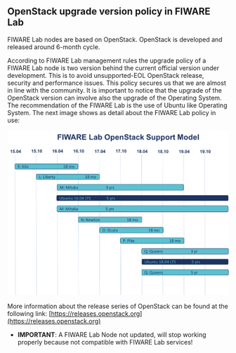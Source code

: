 ## OpenStack upgrade version policy in FIWARE Lab

FIWARE Lab nodes are based on OpenStack. OpenStack is developed and
released around 6-month cycle.

According to FIWARE Lab management rules the upgrade policy of a FIWARE
Lab node is two version behind the current official version under
development. This is to avoid unsupported-EOL OpenStack release,
security and performance issues. This policy secures us that we are
almost in line with the community. It is important to notice that the
upgrade of the OpenStack version can involve also the upgrade of the
Operating System. The recommendation of the FIWARE Lab is the use of
Ubuntu like Operating System. The next image shows as detail about the
FIWARE Lab policy in use:

![FIWARE Lab OpenStack support model](image3.png)

More information about the release series of OpenStack can be found at
the following link: [https://releases.openstack.org](https://releases.openstack.org)

* **IMPORTANT**: A FIWARE Lab Node not updated, will stop working properly because
  not compatible with FIWARE Lab services!